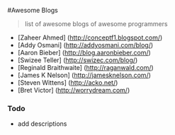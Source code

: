 #Awesome Blogs
> list of awesome blogs of awesome programmers

+ [Zaheer Ahmed] (http://conceptf1.blogspot.com/)
+ [Addy Osmani] (http://addyosmani.com/blog/)
+ [Aaron Bieber] (http://blog.aaronbieber.com/)
+ [Swizee Teller] (http://swizec.com/blog/)
+ [Reginald Braithwaite] (http://raganwald.com/)
+ [James K Nelson] (http://jamesknelson.com/)
+ [Steven Wittens] (http://acko.net/)
+ [Bret Victor] (http://worrydream.com/)

### Todo
+ add descriptions
